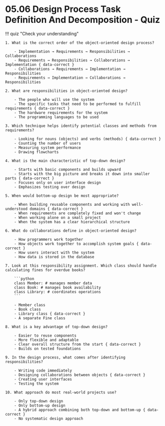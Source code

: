 # 05.06 Design Process Task Definition And Decomposition - Quiz

!!! quiz "Check your understanding"

    1. What is the correct order of the object-oriented design process?

        - Implementation → Requirements → Responsibilities → Collaborations
        - Requirements → Responsibilities → Collaborations → Implementation { data-correct }
        - Collaborations → Requirements → Implementation → Responsibilities
        - Requirements → Implementation → Collaborations → Responsibilities

    2. What are responsibilities in object-oriented design?

        - The people who will use the system
        - The specific tasks that need to be performed to fulfill requirements { data-correct }
        - The hardware requirements for the system
        - The programming languages to be used

    3. Which technique helps identify potential classes and methods from requirements?

        - Looking for nouns (objects) and verbs (methods) { data-correct }
        - Counting the number of users
        - Measuring system performance
        - Drawing flowcharts

    4. What is the main characteristic of top-down design?

        - Starts with basic components and builds upward
        - Starts with the big picture and breaks it down into smaller parts { data-correct }
        - Focuses only on user interface design
        - Emphasizes testing over design

    5. When would bottom-up design be most appropriate?

        - When building reusable components and working with well-understood domains { data-correct }
        - When requirements are completely fixed and won't change
        - When working alone on a small project
        - When the system has a clear hierarchical structure

    6. What do collaborations define in object-oriented design?

        - How programmers work together
        - How objects work together to accomplish system goals { data-correct }
        - How users interact with the system
        - How data is stored in the database

    7. Look at this responsibility assignment. Which class should handle calculating fines for overdue books?

        ```python
        class Member: # manages member data
        class Book: # manages book availability  
        class Library: # coordinates operations
        ```

        - Member class
        - Book class
        - Library class { data-correct }
        - A separate Fine class

    8. What is a key advantage of top-down design?

        - Easier to reuse components
        - More flexible and adaptable
        - Clear overall structure from the start { data-correct }
        - Builds on tested foundations

    9. In the design process, what comes after identifying responsibilities?

        - Writing code immediately
        - Designing collaborations between objects { data-correct }
        - Creating user interfaces
        - Testing the system

    10. What approach do most real-world projects use?

        - Only top-down design
        - Only bottom-up design
        - A hybrid approach combining both top-down and bottom-up { data-correct }
        - No systematic design approach
